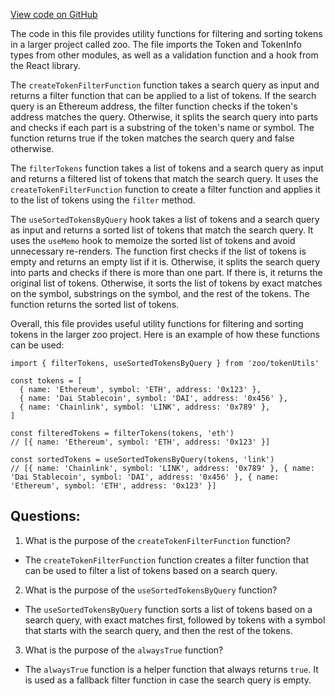 [View code on GitHub](zoo-labs/zoo/blob/master/core/src/functions/bridgeFiltering.ts)

The code in this file provides utility functions for filtering and sorting tokens in a larger project called zoo. The file imports the Token and TokenInfo types from other modules, as well as a validation function and a hook from the React library. 

The `createTokenFilterFunction` function takes a search query as input and returns a filter function that can be applied to a list of tokens. If the search query is an Ethereum address, the filter function checks if the token's address matches the query. Otherwise, it splits the search query into parts and checks if each part is a substring of the token's name or symbol. The function returns true if the token matches the search query and false otherwise.

The `filterTokens` function takes a list of tokens and a search query as input and returns a filtered list of tokens that match the search query. It uses the `createTokenFilterFunction` function to create a filter function and applies it to the list of tokens using the `filter` method.

The `useSortedTokensByQuery` hook takes a list of tokens and a search query as input and returns a sorted list of tokens that match the search query. It uses the `useMemo` hook to memoize the sorted list of tokens and avoid unnecessary re-renders. The function first checks if the list of tokens is empty and returns an empty list if it is. Otherwise, it splits the search query into parts and checks if there is more than one part. If there is, it returns the original list of tokens. Otherwise, it sorts the list of tokens by exact matches on the symbol, substrings on the symbol, and the rest of the tokens. The function returns the sorted list of tokens.

Overall, this file provides useful utility functions for filtering and sorting tokens in the larger zoo project. Here is an example of how these functions can be used:

```
import { filterTokens, useSortedTokensByQuery } from 'zoo/tokenUtils'

const tokens = [
  { name: 'Ethereum', symbol: 'ETH', address: '0x123' },
  { name: 'Dai Stablecoin', symbol: 'DAI', address: '0x456' },
  { name: 'Chainlink', symbol: 'LINK', address: '0x789' },
]

const filteredTokens = filterTokens(tokens, 'eth')
// [{ name: 'Ethereum', symbol: 'ETH', address: '0x123' }]

const sortedTokens = useSortedTokensByQuery(tokens, 'link')
// [{ name: 'Chainlink', symbol: 'LINK', address: '0x789' }, { name: 'Dai Stablecoin', symbol: 'DAI', address: '0x456' }, { name: 'Ethereum', symbol: 'ETH', address: '0x123' }]
```
## Questions: 
 1. What is the purpose of the `createTokenFilterFunction` function?
- The `createTokenFilterFunction` function creates a filter function that can be used to filter a list of tokens based on a search query.

2. What is the purpose of the `useSortedTokensByQuery` function?
- The `useSortedTokensByQuery` function sorts a list of tokens based on a search query, with exact matches first, followed by tokens with a symbol that starts with the search query, and then the rest of the tokens.

3. What is the purpose of the `alwaysTrue` function?
- The `alwaysTrue` function is a helper function that always returns `true`. It is used as a fallback filter function in case the search query is empty.